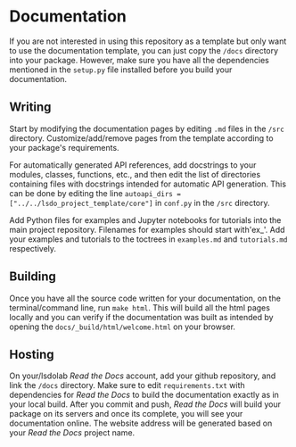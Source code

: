 
# Documentation

If you are not interested in using this repository as a template but only want to use the documentation template, 
you can just copy the `/docs` directory into your package.
However, make sure you have all the dependencies mentioned in the `setup.py` file installed before you build your
documentation.

## Writing
Start by modifying the documentation pages by editing `.md` files in the `/src` directory.
Customize/add/remove pages from the template according to your package's requirements.

For automatically generated API references, add docstrings to your modules, classes, functions, etc., and
then edit the list of directories containing files with docstrings intended for automatic API generation. 
This can be done by editing the line `autoapi_dirs = ["../../lsdo_project_template/core"]` 
in `conf.py` in the `/src` directory.

Add Python files for examples and Jupyter notebooks for tutorials into the main project repository. 
Filenames for examples should start with'ex_'.
Add your examples and tutorials to the toctrees in `examples.md` and `tutorials.md` respectively.

## Building
Once you have all the source code written for your documentation, on the terminal/command line, run `make html`.
This will build all the html pages locally and you can verify if the documentation was built as intended by
opening the `docs/_build/html/welcome.html` on your browser.

## Hosting
On your/lsdolab *Read the Docs* account, add your github repository, and link the `/docs` directory.
Make sure to edit `requirements.txt` with dependencies for *Read the Docs* to build the documentation exactly
as in your local build.
After you commit and push, *Read the Docs* will build your package on its servers and once its complete,
you will see your documentation online.
The website address will be generated based on your *Read the Docs* project name.
